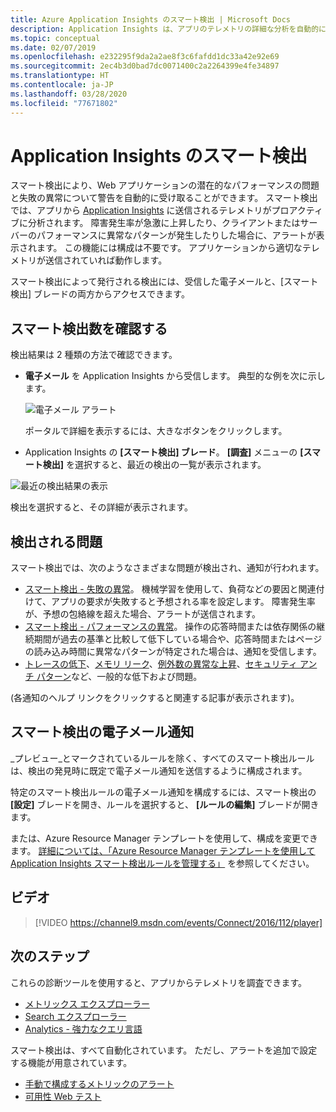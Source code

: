 ```yaml
---
title: Azure Application Insights のスマート検出 | Microsoft Docs
description: Application Insights は、アプリのテレメトリの詳細な分析を自動的に実行し、潜在的なパフォーマンスの問題について警告します。
ms.topic: conceptual
ms.date: 02/07/2019
ms.openlocfilehash: e232295f9da2a2ae8f3c6fafdd1dc33a42e92e69
ms.sourcegitcommit: 2ec4b3d0bad7dc0071400c2a2264399e4fe34897
ms.translationtype: HT
ms.contentlocale: ja-JP
ms.lasthandoff: 03/28/2020
ms.locfileid: "77671802"
---
```

# <a name="smart-detection-in-application-insights"></a>Application Insights のスマート検出
 スマート検出により、Web アプリケーションの潜在的なパフォーマンスの問題と失敗の異常について警告を自動的に受け取ることができます。 スマート検出では、アプリから [Application Insights](../../azure-monitor/app/app-insights-overview.md) に送信されるテレメトリがプロアクティブに分析されます。 障害発生率が急激に上昇したり、クライアントまたはサーバーのパフォーマンスに異常なパターンが発生したりした場合に、アラートが表示されます。 この機能には構成は不要です。 アプリケーションから適切なテレメトリが送信されていれば動作します。

スマート検出によって発行される検出には、受信した電子メールと、[スマート検出] ブレードの両方からアクセスできます。

## <a name="review-your-smart-detections"></a>スマート検出数を確認する
検出結果は 2 種類の方法で確認できます。

* **電子メール** を Application Insights から受信します。 典型的な例を次に示します。
  
    ![電子メール アラート](./media/proactive-diagnostics/03.png)
  
    ポータルで詳細を表示するには、大きなボタンをクリックします。
* Application Insights の **[スマート検出] ブレード**。 **[調査]** メニューの **[スマート検出]** を選択すると、最近の検出の一覧が表示されます。

![最近の検出結果の表示](./media/proactive-diagnostics/04.png)

検出を選択すると、その詳細が表示されます。

## <a name="what-problems-are-detected"></a>検出される問題
スマート検出では、次のようなさまざまな問題が検出され、通知が行われます。

* [スマート検出 - 失敗の異常](../../azure-monitor/app/proactive-failure-diagnostics.md)。 機械学習を使用して、負荷などの要因と関連付けて、アプリの要求が失敗すると予想される率を設定します。 障害発生率が、予想の包絡線を超えた場合、アラートが送信されます。
* [スマート検出 - パフォーマンスの異常](../../azure-monitor/app/proactive-performance-diagnostics.md)。 操作の応答時間または依存関係の継続期間が過去の基準と比較して低下している場合や、応答時間またはページの読み込み時間に異常なパターンが特定された場合は、通知を受信します。   
* [トレースの低下](https://docs.microsoft.com/azure/azure-monitor/app/proactive-trace-severity)、[メモリ リーク](https://docs.microsoft.com/azure/azure-monitor/app/proactive-potential-memory-leak)、[例外数の異常な上昇](https://docs.microsoft.com/azure/azure-monitor/app/proactive-exception-volume)、[セキュリティ アンチ パターン](https://docs.microsoft.com/azure/azure-monitor/app/proactive-application-security-detection-pack)など、一般的な低下および問題。

(各通知のヘルプ リンクをクリックすると関連する記事が表示されます)。

## <a name="smart-detection-email-notifications"></a>スマート検出の電子メール通知

_プレビュー_とマークされているルールを除く、すべてのスマート検出ルールは、検出の発見時に既定で電子メール通知を送信するように構成されます。

特定のスマート検出ルールの電子メール通知を構成するには、スマート検出の **[設定]** ブレードを開き、ルールを選択すると、 **[ルールの編集]** ブレードが開きます。

または、Azure Resource Manager テンプレートを使用して、構成を変更できます。 [詳細については、「Azure Resource Manager テンプレートを使用して Application Insights スマート検出ルールを管理する」](https://docs.microsoft.com/azure/azure-monitor/app/proactive-arm-config) を参照してください。

## <a name="video"></a>ビデオ

> [!VIDEO https://channel9.msdn.com/events/Connect/2016/112/player]

## <a name="next-steps"></a>次のステップ
これらの診断ツールを使用すると、アプリからテレメトリを調査できます。

* [メトリックス エクスプローラー](../../azure-monitor/app/metrics-explorer.md)
* [Search エクスプローラー](../../azure-monitor/app/diagnostic-search.md)
* [Analytics - 強力なクエリ言語](../../azure-monitor/log-query/get-started-portal.md)

スマート検出は、すべて自動化されています。 ただし、アラートを追加で設定する機能が用意されています。

* [手動で構成するメトリックのアラート](../../azure-monitor/app/alerts.md)
* [可用性 Web テスト](../../azure-monitor/app/monitor-web-app-availability.md) 

